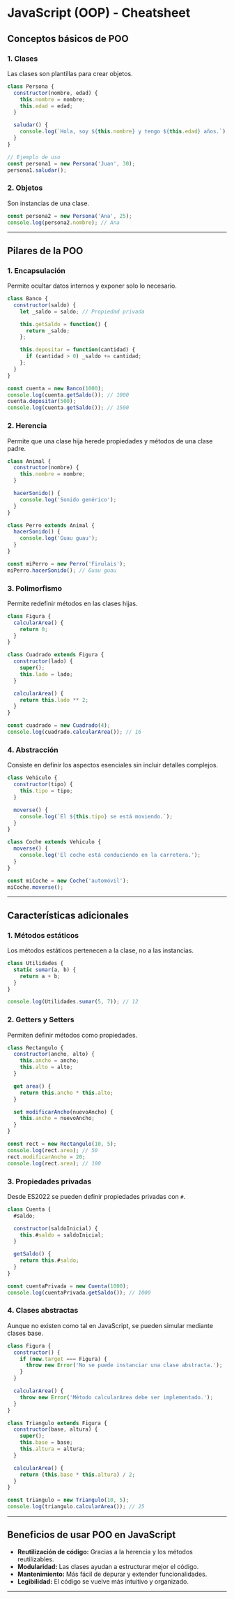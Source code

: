 # JavaScript (OOP) - Cheatsheet

## **Conceptos básicos de POO**

### 1. **Clases**
Las clases son plantillas para crear objetos.

```javascript
class Persona {
  constructor(nombre, edad) {
    this.nombre = nombre;
    this.edad = edad;
  }

  saludar() {
    console.log(`Hola, soy ${this.nombre} y tengo ${this.edad} años.`);
  }
}

// Ejemplo de uso
const persona1 = new Persona('Juan', 30);
persona1.saludar();
```

### 2. **Objetos**
Son instancias de una clase.

```javascript
const persona2 = new Persona('Ana', 25);
console.log(persona2.nombre); // Ana
```

---

## **Pilares de la POO**

### 1. **Encapsulación**
Permite ocultar datos internos y exponer solo lo necesario.

```javascript
class Banco {
  constructor(saldo) {
    let _saldo = saldo; // Propiedad privada

    this.getSaldo = function() {
      return _saldo;
    };

    this.depositar = function(cantidad) {
      if (cantidad > 0) _saldo += cantidad;
    };
  }
}

const cuenta = new Banco(1000);
console.log(cuenta.getSaldo()); // 1000
cuenta.depositar(500);
console.log(cuenta.getSaldo()); // 1500
```

### 2. **Herencia**
Permite que una clase hija herede propiedades y métodos de una clase padre.

```javascript
class Animal {
  constructor(nombre) {
    this.nombre = nombre;
  }

  hacerSonido() {
    console.log('Sonido genérico');
  }
}

class Perro extends Animal {
  hacerSonido() {
    console.log('Guau guau');
  }
}

const miPerro = new Perro('Firulais');
miPerro.hacerSonido(); // Guau guau
```

### 3. **Polimorfismo**
Permite redefinir métodos en las clases hijas.

```javascript
class Figura {
  calcularArea() {
    return 0;
  }
}

class Cuadrado extends Figura {
  constructor(lado) {
    super();
    this.lado = lado;
  }

  calcularArea() {
    return this.lado ** 2;
  }
}

const cuadrado = new Cuadrado(4);
console.log(cuadrado.calcularArea()); // 16
```

### 4. **Abstracción**
Consiste en definir los aspectos esenciales sin incluir detalles complejos.

```javascript
class Vehiculo {
  constructor(tipo) {
    this.tipo = tipo;
  }

  moverse() {
    console.log(`El ${this.tipo} se está moviendo.`);
  }
}

class Coche extends Vehiculo {
  moverse() {
    console.log('El coche está conduciendo en la carretera.');
  }
}

const miCoche = new Coche('automóvil');
miCoche.moverse();
```

---

## **Características adicionales**

### 1. **Métodos estáticos**
Los métodos estáticos pertenecen a la clase, no a las instancias.

```javascript
class Utilidades {
  static sumar(a, b) {
    return a + b;
  }
}

console.log(Utilidades.sumar(5, 7)); // 12
```

### 2. **Getters y Setters**
Permiten definir métodos como propiedades.

```javascript
class Rectangulo {
  constructor(ancho, alto) {
    this.ancho = ancho;
    this.alto = alto;
  }

  get area() {
    return this.ancho * this.alto;
  }

  set modificarAncho(nuevoAncho) {
    this.ancho = nuevoAncho;
  }
}

const rect = new Rectangulo(10, 5);
console.log(rect.area); // 50
rect.modificarAncho = 20;
console.log(rect.area); // 100
```

### 3. **Propiedades privadas**
Desde ES2022 se pueden definir propiedades privadas con `#`.

```javascript
class Cuenta {
  #saldo;

  constructor(saldoInicial) {
    this.#saldo = saldoInicial;
  }

  getSaldo() {
    return this.#saldo;
  }
}

const cuentaPrivada = new Cuenta(1000);
console.log(cuentaPrivada.getSaldo()); // 1000
```

### 4. **Clases abstractas**
Aunque no existen como tal en JavaScript, se pueden simular mediante clases base.

```javascript
class Figura {
  constructor() {
    if (new.target === Figura) {
      throw new Error('No se puede instanciar una clase abstracta.');
    }
  }

  calcularArea() {
    throw new Error('Método calcularArea debe ser implementado.');
  }
}

class Triangulo extends Figura {
  constructor(base, altura) {
    super();
    this.base = base;
    this.altura = altura;
  }

  calcularArea() {
    return (this.base * this.altura) / 2;
  }
}

const triangulo = new Triangulo(10, 5);
console.log(triangulo.calcularArea()); // 25
```

---

## **Beneficios de usar POO en JavaScript**
- **Reutilización de código:** Gracias a la herencia y los métodos reutilizables.
- **Modularidad:** Las clases ayudan a estructurar mejor el código.
- **Mantenimiento:** Más fácil de depurar y extender funcionalidades.
- **Legibilidad:** El código se vuelve más intuitivo y organizado.

---